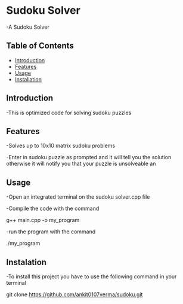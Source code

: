 # Sudoku Solver

-A Sudoku Solver

## Table of Contents
- [Introduction](#introduction)
- [Features](#features)
- [Usage](#usage)
- [Installation](#installation)

## Introduction

-This is optimized code for solving sudoku puzzles

## Features

-Solves up to 10x10 matrix sudoku problems

-Enter in sudoku puzzle as prompted and it will tell you the solution otherwise it will notify you that your puzzle is unsolveable an

## Usage

-Open an integrated terminal on the sudoku solver.cpp file

-Compile the code with the command

g++ main.cpp -o my_program

-run the program with the command

./my_program

## Instalation

-To install this project you have to use the following command in your terminal

git clone https://github.com/ankit0107verma/sudoku.git